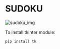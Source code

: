 # SUDOKU
![sudoku_img](https://github.com/smolvamp/images/blob/main/Screenshot_20240718_005015.png?raw=true)
  
To install tkinter module:  

```shell
pip install tk
```
